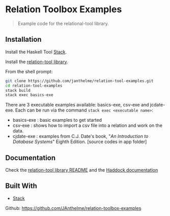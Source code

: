 # Relation Toolbox Examples
> Example code for the relational-tool library.

## Installation

Install the Haskell Tool [Stack](https://docs.haskellstack.org/en/stable/README/).

Install the [relation-tool library](https://github.com/JAnthelme/relation-tool).

From the shell prompt:
```sh
git clone https://github.com/janthelme/relation-tool-examples.git
cd relation-tool-examples
stack build
stack exec basics-exe
```
There are 3 executable examples available: basics-exe, csv-exe and jcdate-exe. Each can be run via the command `stack exec <executable name>`:

- basics-exe : basic examples to get started
- csv-exe : shows how to import a csv file into a relation and work on the data.
- cjdate-exe : examples from C.J. Date's book, "*An Introduction to Database Systems*" Eighth Edition.
[source codes in app folder]

## Documentation
Check the [relation-tool library README](https://github.com/JAnthelme/relation-tool/blob/master/README.md) and the [Haddock documentation](https://janthelme.github.io/relation-tool/)

## Built With

* [Stack](https://docs.haskellstack.org/en/stable/README/)

Github: https://github.com/JAnthelme/relation-toolbox-examples